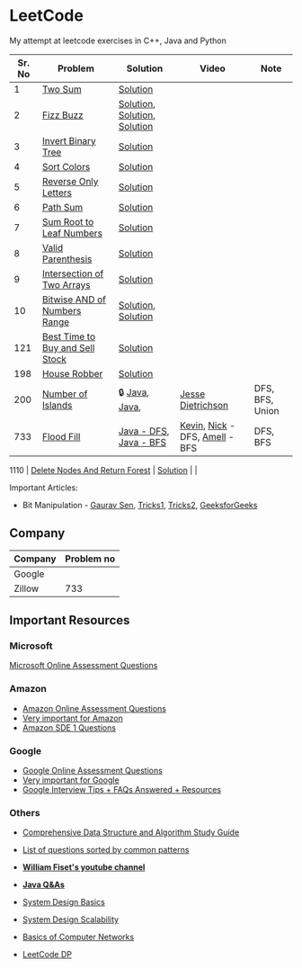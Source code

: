 # LeetCode
My attempt at leetcode exercises in C++, Java and Python

Sr. No | Problem | Solution | Video | Note
---|-------|-------|----|----
1 | [Two Sum](https://leetcode.com/problems/two-sum/) | [Solution](solutions/two_sum.cpp) | |
2 | [Fizz Buzz](https://leetcode.com/problems/fizz-buzz/) | [Solution](solutions/fizz_buzz1.cpp), [Solution](solutions/fizz_buzz2.cpp), [Solution](solutions/fizz_buzz3.cpp) | |
3 | [Invert Binary Tree](https://leetcode.com/problems/invert-binary-tree/) | [Solution](solutions/invert_binary_tree.cpp)
4 | [Sort Colors](https://leetcode.com/problems/sort-colors/) | [Solution](solutions/sort_colors.cpp) | |
5 | [Reverse Only Letters](https://leetcode.com/problems/reverse-only-letters/) | [Solution](solutions/reverse_only_letters.cpp)
6 | [Path Sum](https://leetcode.com/problems/path-sum/) | [Solution](solutions/path_sum.cpp) | |
7 | [Sum Root to Leaf Numbers](https://leetcode.com/problems/sum-root-to-leaf-numbers/) | [Solution](solutions/sum_root_to_leaf_numbers.cpp) | |
8 | [Valid Parenthesis](https://leetcode.com/problems/valid-parentheses/) | [Solution](solutions/valid_parenthesis.cpp) | |
9 | [Intersection of Two Arrays](https://leetcode.com/problems/intersection-of-two-arrays/) | [Solution](solutions/intersection_of_two_arrays.cpp) | |
10 | [Bitwise AND of Numbers Range](https://leetcode.com/problems/bitwise-and-of-numbers-range/) | [Solution](solutions/bitwise_AND_of_numbers_range1.cpp), [Solution](solutions/bitwise_AND_of_numbers_range2.cpp) | |
121 | [Best Time to Buy and Sell Stock](https://leetcode.com/problems/best-time-to-buy-and-sell-stock/)| [Solution](solutions/best_time_to_buy_and_sell_stocks.cpp) | |
198 | [House Robber](https://leetcode.com/problems/house-robber/) | [Solution](solutions/house_robber.cpp) | | 
200 | [Number of Islands](https://leetcode.com/problems/number-of-islands/) | :lock: [Java](solutions/number_of_islands_dfs.java), [Java](),  | [Jesse Dietrichson](https://www.youtube.com/watch?v=WRxGI8TeckU&t=617s) | DFS, BFS, Union
733 | [Flood Fill](https://leetcode.com/problems/flood-fill/) | [Java - DFS](solutions/flood_fill_dfs.java), [Java - BFS](solutions/flood_fill_bfs.java) | [Kevin](https://www.youtube.com/watch?v=TClRuEZ-uDg&list=PLi9RQVmJD2fY_-QarOPWzUepqEkHda2UY), [Nick](https://www.youtube.com/watch?v=aehEcTEPtCs) - DFS, [Amell](https://www.youtube.com/watch?v=4yZwczAHRto) - BFS | DFS, BFS

1110 | [Delete Nodes And Return Forest](https://leetcode.com/problems/delete-nodes-and-return-forest/) | [Solution]() | |

Important Articles:

- Bit Manipulation - [Gaurav Sen](https://www.youtube.com/watch?v=JqxgC5zcdEw), [Tricks1](http://graphics.stanford.edu/~seander/bithacks.html), [Tricks2](https://leetcode.com/problems/sum-of-two-integers/discuss/84278/A-summary%3A-how-to-use-bit-manipulation-to-solve-problems-easily-and-efficiently), [GeeksforGeeks](https://www.geeksforgeeks.org/bitwise-operators-in-c-cpp/)

## Company

Company | Problem no
----|---------
Google | 
Zillow | 733

## Important Resources

### Microsoft

[Microsoft Online Assessment Questions](https://leetcode.com/discuss/interview-question/398023/Microsoft-Online-Assessment-Questions)

### Amazon

- [Amazon Online Assessment Questions](https://leetcode.com/discuss/interview-question/344650/Amazon-Online-Assessment-Questions)
- [Very important for Amazon](https://leetcode.com/discuss/interview-question/455991/I-got-an-offer-from-Amazon-(SDE-I)-and-Google-(L3)-here's-my-thoughts%3A)
- [Amazon SDE 1 Questions](https://leetcode.com/discuss/interview-question/488887/Amazon-Final-Interview-Questions-or-SDE1)

### Google

- [Google Online Assessment Questions](https://leetcode.com/discuss/interview-question/352460/Google-Online-Assessment-Questions)
- [Very important for Google](https://leetcode.com/discuss/interview-question/469325/Google-or-Recruiter-Phone-or-Algorithms-and-Complexity)
- [Google Interview Tips + FAQs Answered + Resources](https://leetcode.com/discuss/career/449744/Google-Interview-Tips-%2B-FAQs-Answered-%2B-Resources)

### Others

- [Comprehensive Data Structure and Algorithm Study Guide](https://leetcode.com/discuss/general-discussion/494279/comprehensive-data-structure-and-algorithm-study-guide)
- [List of questions sorted by common patterns](https://leetcode.com/discuss/career/448285/List-of-questions-sorted-by-common-patterns.)

- **[William Fiset's youtube channel](https://www.youtube.com/channel/UCD8yeTczadqdARzQUp29PJw)**
- **[Java Q&As](http://www.developersbook.com/corejava/interview-questions/corejava-interview-questions-faqs.php)**

- [System Design Basics](https://github.com/donnemartin/system-design-primer)
- [System Design Scalability](https://github.com/binhnguyennus/awesome-scalability)
- [Basics of Computer Networks](https://hpbn.co/)
- [LeetCode DP](https://leetcode.com/discuss/general-discussion/458695/Dynamic-Programming-Patterns#Minimum-(Maximum)-Path-to-Reach-a-Target)
